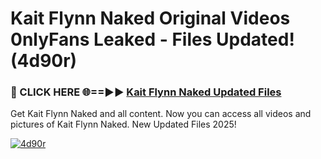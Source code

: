 # Kait Flynn Naked Original Videos 0nlyFans Leaked - Files Updated! (4d90r)

<h3>🔴 CLICK HERE 🌐==►► <a href="https://tinyurl.com/yckcrads" rel="nofollow">Kait Flynn Naked Updated Files</a></h3>

Get Kait Flynn Naked and all content. Now you can access all videos and pictures of Kait Flynn Naked. New Updated Files 2025!

[![4d90r](https://i.imgur.com/hpKpOFt.gif)](https://tinyurl.com/yckcrads)
